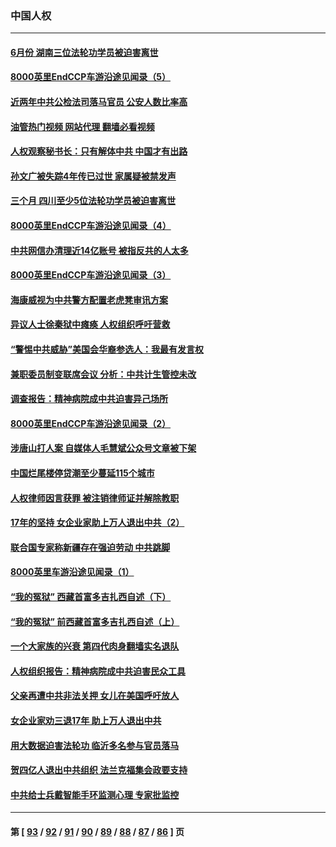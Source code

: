 ### 中国人权
---
#### [6月份 湖南三位法轮功学员被迫害离世](../../pages/ncid278/n13807730.md?08231245) 
#### [8000英里EndCCP车游沿途见闻录（5）](../../pages/ncid278/n13807745.md?08231245) 
#### [近两年中共公检法司落马官员 公安人数比率高](../../pages/ncid278/n13807094.md?08231245) 
#### [油管热门视频 网站代理 翻墙必看视频](http://209.222.30.114:81/youtube.html?08231245)
#### [人权观察秘书长：只有解体中共 中国才有出路](../../pages/ncid278/n13807770.md?08231245) 
#### [孙文广被失踪4年传已过世 家属疑被禁发声](../../pages/ncid278/n13807343.md?08231245) 
#### [三个月 四川至少5位法轮功学员被迫害离世](../../pages/ncid278/n13807221.md?08231245) 
#### [8000英里EndCCP车游沿途见闻录（4）](../../pages/ncid278/n13805546.md?08231245) 
#### [中共网信办清理近14亿账号 被指反共的人太多](../../pages/ncid278/n13806772.md?08231245) 
#### [8000英里EndCCP车游沿途见闻录（3）](../../pages/ncid278/n13805468.md?08231245) 
#### [海康威视为中共警方配置老虎凳审讯方案](../../pages/ncid278/n13798469.md?08231245) 
#### [异议人士徐秦狱中瘫痪 人权组织呼吁营救](../../pages/ncid278/n13806665.md?08231245) 
#### [“警惕中共威胁”美国会华裔参选人：我最有发言权](../../pages/ncid278/n13806422.md?08231245) 
#### [兼职委员制变联席会议 分析：中共计生管控未改](../../pages/ncid278/n13806395.md?08231245) 
#### [调查报告：精神病院成中共迫害异己场所](../../pages/ncid278/n13806163.md?08231245) 
#### [8000英里EndCCP车游沿途见闻录（2）](../../pages/ncid278/n13805436.md?08231245) 
#### [涉唐山打人案 自媒体人毛慧斌公众号文章被下架](../../pages/ncid278/n13806105.md?08231245) 
#### [中国烂尾楼停贷潮至少蔓延115个城市](../../pages/ncid278/n13805842.md?08231245) 
#### [人权律师因言获罪 被注销律师证并解除教职](../../pages/ncid278/n13805685.md?08231245) 
#### [17年的坚持 女企业家助上万人退出中共（2）](../../pages/ncid278/n13804755.md?08231245) 
#### [联合国专家称新疆存在强迫劳动 中共跳脚](../../pages/ncid278/n13805421.md?08231245) 
#### [8000英里车游沿途见闻录（1）](../../pages/ncid278/n13804859.md?08231245) 
#### [“我的冤狱” 西藏首富多吉扎西自述（下）](../../pages/ncid278/n13805367.md?08231245) 
#### [“我的冤狱” 前西藏首富多吉扎西自述（上）](../../pages/ncid278/n13805057.md?08231245) 
#### [一个大家族的兴衰 第四代肉身翻墙实名退队](../../pages/ncid278/n13804661.md?08231245) 
#### [人权组织报告：精神病院成中共迫害民众工具](../../pages/ncid278/n13804311.md?08231245) 
#### [父亲再遭中共非法关押 女儿在美国呼吁放人](../../pages/ncid278/n13804643.md?08231245) 
#### [女企业家劝三退17年 助上万人退出中共](../../pages/ncid278/n13803984.md?08231245) 
#### [用大数据迫害法轮功 临沂多名参与官员落马](../../pages/ncid278/n13803374.md?08231245) 
#### [贺四亿人退出中共组织 法兰克福集会政要支持](../../pages/ncid278/n13803117.md?08231245) 
#### [中共给士兵戴智能手环监测心理 专家批监控](../../pages/ncid278/n13803076.md?08231245) 

---
#### 第 [ [93](./93.md?08231245) / [92](./92.md?08231245) / [91](./91.md?08231245) / [90](./90.md?08231245) / [89](./89.md?08231245) / [88](./88.md?08231245) / [87](./87.md?08231245) / [86](./86.md?08231245) ] 页
